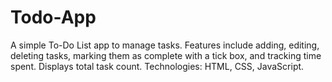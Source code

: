 # Todo-App
A simple To-Do List app to manage tasks. Features include adding, editing, deleting tasks, marking them as complete with a tick box, and tracking time spent. Displays total task count.  Technologies: HTML, CSS, JavaScript.
